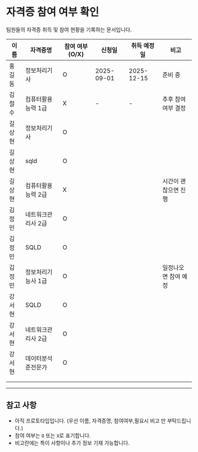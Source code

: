 # 자격증 참여 여부 확인

팀원들의 자격증 취득 및 참여 현황을 기록하는 문서입니다.

| 이름     | 자격증명          | 참여 여부 (O/X) | 신청일       | 취득 예정일   | 비고               |
| -------- | ----------------- | --------------- | ------------ | ------------ | ------------------ |
| 홍길동   | 정보처리기사       | O               | 2025-09-01   | 2025-12-15   | 준비 중            |
| 김철수   | 컴퓨터활용능력 1급 | X               | -            | -            | 추후 참여 여부 결정 |
|  길상현  | 정보처리기사   | O          |  |    |                     |
|  길상현  | sqld   | O          |  |    |                     |
|  길상현  | 컴퓨터활용능력 2급   |    X       |  |    |     시간이 괜찮으면 진행               |
|  김정민  | 네트워크관리사 2급   |    O       |  |    |                     |
|  김정민  | SQLD   |    O        |  |    |                     |
|  김정민  | 정보처리기능사 1급  |    O        |  |    |  일정나오면 참여 예정               |
|  강서현  |  SQLD          | O |    |                     |
|  강서현  | 네트워크관리사 2급           | O |    |                     |
|  강서현  | 데이터분석 준전문가            | O |    |                     |
|    |    |            |  |    |                     |
|    |    |            |  |    |                     |

---

## 참고 사항
- 아직 프로토타입입니다. (우선 이름, 자격증명, 참여여부,필요시 비고 만 부탁드립니다.)
- 참여 여부는 `O` 또는 `X`로 표기합니다.
- 비고란에는 특이 사항이나 추가 정보 기재 가능합니다.
